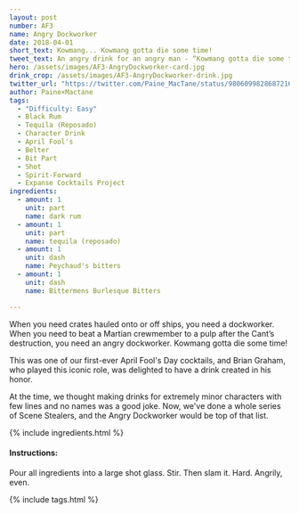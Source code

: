 ```yaml
---
layout: post
number: AF3
name: Angry Dockworker
date: 2018-04-01
short_text: Kowmang... Kowmang gotta die some time! 
tweet_text: An angry drink for an angry man - “Kowmang gotta die some time!“ Shout-out to @BrianG_Reeldeal for making him so fun! 
hero: /assets/images/AF3-AngryDockworker-card.jpg
drink_crop: /assets/images/AF3-AngryDockworker-drink.jpg
twitter_url: "https://twitter.com/Paine_MacTane/status/980609982868721665"
author: Paine×Mactane
tags: 
  - "Difficulty: Easy"
  - Black Rum
  - Tequila (Reposado)
  - Character Drink
  - April Fool's
  - Belter
  - Bit Part
  - Shot
  - Spirit-Forward
  - Expanse Cocktails Project
ingredients:
  - amount: 1
    unit: part
    name: dark rum
  - amount: 1
    unit: part
    name: tequila (reposado)
  - amount: 1
    unit: dash
    name: Peychaud's bitters
  - amount: 1
    unit: dash
    name: Bittermens Burlesque Bitters

---
```


When you need crates hauled onto or off ships, you need a dockworker. When you need to beat a Martian crewmember to a pulp after the Cant’s destruction, you need an angry dockworker. Kowmang gotta die some time!

This was one of our first-ever April Fool's Day cocktails, and Brian Graham, who played this iconic role, was delighted to have a drink created in his honor. 

At the time, we thought making drinks for extremely minor characters with few lines and no names was a good joke. Now, we've done a whole series of Scene Stealers, and the Angry Dockworker would be top of that list. 

{% include ingredients.html %}

#### Instructions:

Pour all ingredients into a large shot glass. Stir. Then slam it. Hard. Angrily, even.

{% include tags.html %}

